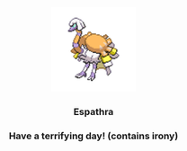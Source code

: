 <p align="center">
    <img src="https://raw.githubusercontent.com/PokeAPI/sprites/master/sprites/pokemon/956.png" width="150" height="150">
</p>
<h3 align="center"> <b>Espathra</b></h3>
<h3 align="center">Have a terrifying day! (contains irony)</h3>

